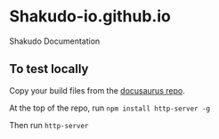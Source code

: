 # Shakudo-io.github.io
Shakudo Documentation

## To test locally

Copy your build files from the [docusaurus repo](https://github.com/devsentient/documentation_v2).

At the top of the repo, run
`npm install http-server -g` 

Then run
`http-server`
